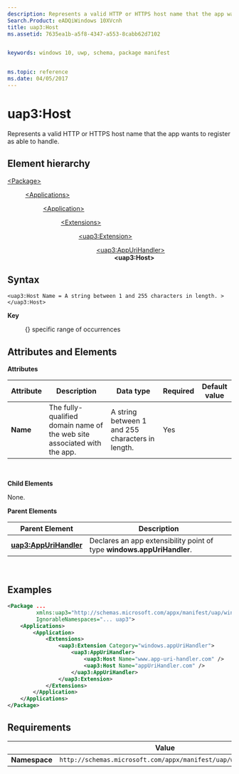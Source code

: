 ```yaml
---
description: Represents a valid HTTP or HTTPS host name that the app wants to register as able to handle.
Search.Product: eADQiWindows 10XVcnh
title: uap3:Host
ms.assetid: 7635ea1b-a5f8-4347-a553-8cabb62d7102


keywords: windows 10, uwp, schema, package manifest


ms.topic: reference
ms.date: 04/05/2017
---
```


# uap3:Host


Represents a valid HTTP or HTTPS host name that the app wants to register as able to handle.

## Element hierarchy

<dl>
<dt><a href="element-package.md">&lt;Package&gt;</a></dt>
<dd>
<dl>
<dt><a href="element-applications.md">&lt;Applications&gt;</a></dt>
<dd>
<dl>
<dt><a href="element-application.md">&lt;Application&gt;</a></dt>
<dd>
<dl>
<dt><a href="element-1-extensions.md">&lt;Extensions&gt;</a></dt>
<dd>
<dl>
<dt><a href="element-uap3-extension-manual.md">&lt;uap3:Extension&gt;</a></dt>
<dd>
<dl>
<dt><a href="element-uap3-appurihandler-manual.md">&lt;uap3:AppUriHandler&gt;</a></dt>
<dd><b>&lt;uap3:Host&gt;</b></dd>
</dl>
</dd>
</dl>
</dd>
</dl>
</dd>
</dl>
</dd>
</dl>
</dd>
</dl>

## Syntax


```
<uap3:Host Name = A string between 1 and 255 characters in length. >
</uap3:Host>
```

**Key**

          {} specific range of occurrences

## Attributes and Elements


**Attributes**

| Attribute | Description                                                              | Data type                                       | Required | Default value |
|-----------|--------------------------------------------------------------------------|-------------------------------------------------|----------|---------------|
| **Name**  | The fully-qualified domain name of the web site associated with the app. | A string between 1 and 255 characters in length. | Yes      |               |

 

**Child Elements**

None.

**Parent Elements**

| Parent Element                                                  | Description                                                            |
|-----------------------------------------------------------------|------------------------------------------------------------------------|
| [**uap3:AppUriHandler**](element-uap3-appurihandler-manual.md) | Declares an app extensibility point of type **windows.appUriHandler**. |

 

## Examples


```XML
<Package ...
         xmlns:uap3="http://schemas.microsoft.com/appx/manifest/uap/windows10/3"  
         IgnorableNamespaces="... uap3">
    <Applications>
        <Application>
            <Extensions>
                <uap3:Extension Category="windows.appUriHandler">  
                    <uap3:AppUriHandler>  
                        <uap3:Host Name="www.app-uri-handler.com" />  
                        <uap3:Host Name="appUriHandler.com" />  
                    </uap3:AppUriHandler>  
                </uap3:Extension>  
            </Extensions>
        </Application>
    </Applications>
</Package>
```

## Requirements


|               | Value                                                       |
|---------------|-------------------------------------------------------------|
| **Namespace** | `http://schemas.microsoft.com/appx/manifest/uap/windows10/3` |

 

 

 



